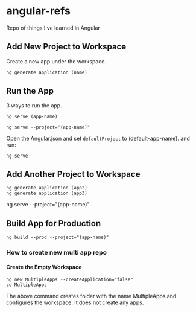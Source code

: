# angular-refs

Repo of things I've learned in Angular

## Add New Project to Workspace

Create a new app under the workspace.

```terminal
ng generate application (name)
```

## Run the App

3 ways to run the app.

```terminal
ng serve (app-name)
```

```terminal
ng serve --project="(app-name)"
```

Open the Angular.json and set `defaultProject` to (default-app-name). and run:

```terminal
ng serve
```

## Add Another Project to Workspace

```terminal
ng generate application (app2)
ng generate application (app3)
```

ng serve --project="(app-name)"

## Build App for Production

```terminal
ng build --prod --project="(app-name)"
```

### How to create new multi app repo

#### Create the Empty Workspace

```terminal
ng new MultipleApps --createApplication="false"
cd MultipleApps
```

The above command creates folder with the name MultipleApps and configures the workspace. It does not create any apps.
